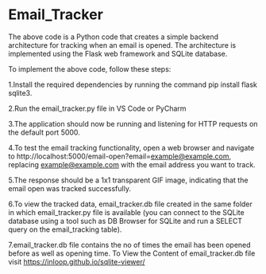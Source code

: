 # Email_Tracker
The above code is a Python code that creates a simple backend architecture for tracking when an email is opened. The architecture is implemented using the Flask web framework and SQLite database.

To implement the above code, follow these steps:





1.Install the required dependencies by running the command pip install flask sqlite3.

2.Run the email_tracker.py file in VS Code or PyCharm

3.The application should now be running and listening for HTTP requests on the default port 5000.

4.To test the email tracking functionality, open a web browser and navigate to http://localhost:5000/email-open?email=example@example.com, replacing example@example.com with the email address you want to track.

5.The response should be a 1x1 transparent GIF image, indicating that the email open was tracked successfully.

6.To view the tracked data, email_tracker.db file created in the same folder in which email_tracker.py file is available (you can connect to the SQLite database using a tool such as DB Browser for SQLite and run a SELECT query on the email_tracking table).

7.email_tracker.db file contains the no of times the email has been opened before as well as opening time. To View the Content of email_tracker.db file visit https://inloop.github.io/sqlite-viewer/ 

